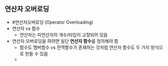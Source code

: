 ## 연산자 오버로딩
- #연산자오버로딩 (Operator Overloading)
- 연산자 vs 함수
	- 연산자는 피연산자의 개수/타입이 고정되어 있음
- 연산자 오버로딩을 하려면 일단 **연산자 함수**를 정의해야 함
	- 함수도 멤버함수 vs 전역함수가 존재하는 것처럼 연산자 함수도 두 가지 방식으로 만들 수 있음
	- 